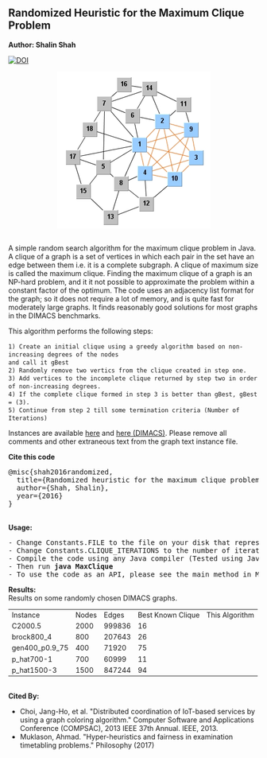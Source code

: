 <h2>Randomized Heuristic for the Maximum Clique Problem</h2>

<b>Author: Shalin Shah</b>

<a href="https://zenodo.org/badge/latestdoi/197826489"><img src="https://zenodo.org/badge/197826489.svg" alt="DOI"></a>

<div align="center"><img src="https://github.com/shah314/clique/raw/master/clique.jpg" align="center" border="0"></div><br>

A simple random search algorithm for the maximum clique problem in Java. A clique of a graph is a set of vertices in which each pair in the set have an edge between them i.e. it is a complete subgraph. A clique of maximum  size is called the maximum clique. Finding the maximum clique of a graph is an NP-hard problem, and it it not possible to approximate the problem within a constant factor of the optimum. The code uses an adjacency list format for the graph; so it does not require a lot of memory, and is quite fast for moderately large graphs. It finds reasonably good solutions for most graphs in the DIMACS benchmarks.

This algorithm performs the following steps:

	1) Create an initial clique using a greedy algorithm based on non-increasing degrees of the nodes
	and call it gBest
	2) Randomly remove two vertics from the clique created in step one.
	3) Add vertices to the incomplete clique returned by step two in order of non-increasing degrees.
	4) If the complete clique formed in step 3 is better than gBest, gBest = (3).
	5) Continue from step 2 till some termination criteria (Number of Iterations)

Instances are available <a href="http://www.nlsde.buaa.edu.cn/~kexu/benchmarks/graph-benchmarks.htm">here</a> and <a href="http://iridia.ulb.ac.be/~fmascia/maximum_clique/DIMACS-benchmark">here (DIMACS)</a>. Please remove all comments and other extraneous text from the graph text instance file.

<b>Cite this code</b><br>
<pre>
@misc{shah2016randomized,
  title={Randomized heuristic for the maximum clique problem},
  author={Shah, Shalin},
  year={2016}
}
</pre>
<br>
<b>Usage:</b>
<pre>
- Change Constants.FILE to the file on your disk that represents the graph
- Change Constants.CLIQUE_ITERATIONS to the number of iterations the algorithm should run for
- Compile the code using any Java compiler (Tested using Java 8)
- Then run <b>java MaxClique</b>
- To use the code as an API, please see the main method in MaxClique.java
</pre>

<b>Results:</b><br>
Results on some randomly chosen DIMACS graphs.
<table>
	<tr><td>Instance</td><td>Nodes</td><td>Edges</td><td>Best Known Clique</td><td>This Algorithm</td></tr>
	<tr><td>C2000.5</td><td>2000</td><td>999836</td><td>16</td><td></td></tr>
	<tr><td>brock800_4</td><td>800</td><td>207643</td><td>26</td><td></td></tr>
	<tr><td>gen400_p0.9_75</td><td>400</td><td>71920</td><td>75</td><td></td></tr>
	<tr><td>p_hat700-1</td><td>700</td><td>60999</td><td>11</td><td></td></tr>
	<tr><td>p_hat1500-3</td><td>1500</td><td>847244</td><td>94</td><td></td></tr>
</table><br>
<b>Cited By:</b>
<ul>
<li>Choi, Jang-Ho, et al. "Distributed coordination of IoT-based services by using a graph coloring algorithm." Computer Software and Applications Conference (COMPSAC), 2013 IEEE 37th Annual. IEEE, 2013.</li>
<li>Muklason, Ahmad. "Hyper-heuristics and fairness in examination timetabling problems." Philosophy (2017)</li>
</ul>
